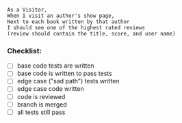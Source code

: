 ```
As a Visitor,
When I visit an author's show page,
Next to each book written by that author
I should see one of the highest rated reviews
(review should contain the title, score, and user name)
```

### Checklist:

- [ ] base code tests are written
- [ ] base code is written to pass tests
- [ ] edge case ("sad path") tests written
- [ ] edge case code written
- [ ] code is reviewed
- [ ] branch is merged
- [ ] all tests still pass
